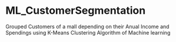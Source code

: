 # ML_CustomerSegmentation
Grouped Customers of a mall depending on their Anual Income and Spendings using K-Means Clustering Algorithm of Machine learning
